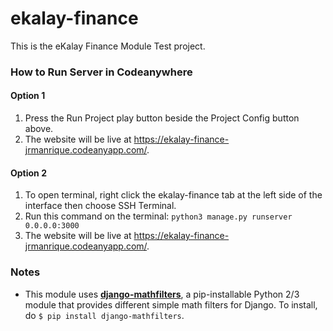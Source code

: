 # ekalay-finance
This is the eKalay Finance Module Test project.

### How to Run Server in Codeanywhere
#### Option 1
1. Press the Run Project play button beside the Project Config button above.
2. The website will be live at https://ekalay-finance-jrmanrique.codeanyapp.com/.
#### Option 2
1. To open terminal, right click the ekalay-finance tab at the left side of the interface then choose SSH Terminal.
2. Run this command on the terminal: ```python3 manage.py runserver 0.0.0.0:3000```
3. The website will be live at https://ekalay-finance-jrmanrique.codeanyapp.com/.

### Notes
- This module uses **[django-mathfilters](https://github.com/dbrgn/django-mathfilters)**, a pip-installable Python 2/3 module that provides different simple math filters for Django. To install, do ```$ pip install django-mathfilters```.